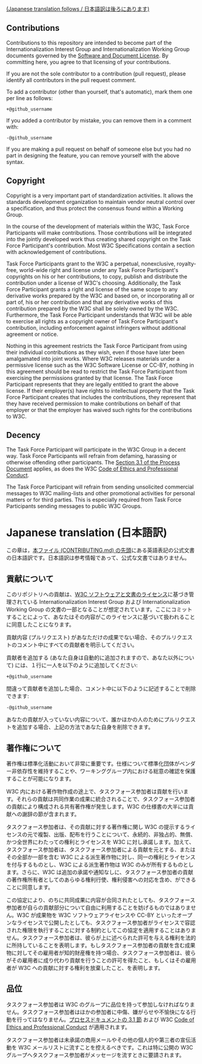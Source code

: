 [(Japanese translation follows / 日本語訳は後ろにあります)](#japanese-translation-%E6%97%A5%E6%9C%AC%E8%AA%9E%E8%A8%B3)

## Contributions

Contributions to this repository are intended to become part of the Internationalization Interest Group and Internationalization Working Group documents governed by the [Software and Document License](http://www.w3.org/Consortium/Legal/copyright-software). By committing here, you agree to that licensing of your contributions.

If you are not the sole contributor to a contribution (pull request), please identify all contributors in the pull request comment.

To add a contributor (other than yourself, that's automatic), mark them one per line as follows:

```
+@github_username
```

If you added a contributor by mistake, you can remove them in a comment with:

```
-@github_username
```

If you are making a pull request on behalf of someone else but you had no part in designing the feature, you can remove yourself with the above syntax.


## Copyright

Copyright is a very important part of standardization activities. It allows the standards development organization to maintain vendor neutral control over a specification, and thus protect the consensus found within a Working Group.

In the course of the development of materials within the W3C, Task Force Participants will make contributions. Those contributions will be integrated into the jointly developed work thus creating shared copyright on the Task Force Participant's contribution. Most W3C Specifications contain a section with acknowledgement of contributions.

Task Force Participants grant to the W3C a perpetual, nonexclusive, royalty-free, world-wide right and license under any Task Force Participant's copyrights on his or her contributions, to copy, publish and distribute the contribution under a license of W3C's choosing. Additionally, the Task Force Participant grants a right and license of the same scope to any derivative works prepared by the W3C and based on, or incorporating all or part of, his or her contribution and that any derivative works of this contribution prepared by the W3C shall be solely owned by the W3C. Furthermore, the Task Force Participant understands that W3C will be able to exercise all rights as a copyright owner of Task Force Participant's contribution, including enforcement against infringers without additional agreement or notice.

Nothing in this agreement restricts the Task Force Participant from using their individual contributions as they wish, even if those have later been amalgamated into joint works. Where W3C releases materials under a permissive license such as the W3C Software License or CC-BY, nothing in this agreement should be read to restrict the Task Force Participant from exercising the permissions granted by that license. The Task Force Participant represents that they are legally entitled to grant the above license. If their employer(s) have rights to intellectual property that the Task Force Participant creates that includes the contributions, they represent that they have received permission to make contributions on behalf of that employer or that the employer has waived such rights for the contributions to W3C.


## Decency

The Task Force Participant will participate in the W3C Group in a decent way. Task Force Participants will refrain from defaming, harassing or otherwise offending other participants. The [Section 3.1 of the Process Document](https://www.w3.org/2015/Process-20150901/#ParticipationCriteria) applies, as does the W3C [Code of Ethics and Professional Conduct](https://www.w3.org/Consortium/cepc/).

The Task Force Participant will refrain from sending unsolicited commercial messages to W3C mailing-lists and other promotional activities for personal matters or for third parties. This is especially required from Task Force Participants sending messages to public W3C Groups.

# Japanese translation (日本語訳)

この章は，<a href="#">本ファイル (CONTRIBUTING.md) の先頭</a>にある英語表記の公式文書の日本語訳です。日本語訳は参考情報であって、公式な文書ではありません。

## 貢献について

このリポジトリへの貢献は、[W3C ソフトウェアと文書のライセンス](http://www.w3.org/Consortium/Legal/copyright-software)に基づき管理されている Internationalization Interest Group および Internationalization Working Group の文書の一部となることが想定されています。ここにコミットすることによって、あなたはその内容がこのライセンスに基づいて扱われることに同意したことになります。

貢献内容 (プルリクエスト) があなただけの成果でない場合、そのプルリクエストのコメント中にすべての貢献者を明示してください。

貢献者を追加する (あなた自身は自動的に追加されますので、あなた以外について) には、１行に一人を以下のように追加してください:

```
+@github_username
```

間違って貢献者を追加した場合、コメント中に以下のように記述することで削除できます:

```
-@github_username
```

あなたの貢献が入っていない内容について、誰かほかの人のためにプルリクエストを追加する場合、上記の方法であなた自身を削除できます。

## 著作権について

著作権は標準化活動において非常に重要です。仕様について標準化団体がベンダー非依存性を維持することや、ワーキンググループ内における総意の確認を保護することが可能になります。

W3C 内における著作物作成の途上で、タスクフォース参加者は貢献を行います。それらの貢献は共同作業の成果に統合されることで、タスクフォース参加者の貢献により構成される共有著作権が発生します。W3C の仕様書の大半には貢献への謝辞の節が含まれます。

タスクフォース参加者は、その貢献に対する著作権に関し W3C の提示するライセンスの元で複製、出版、配布を行うことについて、永続的、非独占的、無償、かつ全世界にわたっての権利とライセンスを W3C に対し承諾します。加えて、タスクフォース参加者は、タスクフォース参加者による貢献を元とする、またはその全部か一部を含む W3C による派生著作物に対し、同一の権利とライセンスを付与するものとし、W3C による派生著作物は W3C のみが所有するものとします。さらに、W3C は追加の承諾や通知なしに、タスクフォース参加者の貢献の著作権所有者としてのあらゆる権利行使、権利侵害への対応を含め、ができることに同意します。

この協定により、のちに共同成果に内容が合同されたとしても、タスクフォース参加者が自らの貢献部分について自由に利用することを妨げるものではありません。W3C が成果物を W3C ソフトウェアライセンスや CC-BY といったオープンなライセンスで公開したとしても、タスクフォース参加者がライセンスで容認された権限を執行することに対する制約としてこの協定を適用することはありません。タスクフォース参加者は、彼らが上に述べられた許可を与える権利を法的に所持していることを表明します。もしタスクフォース参加者の貢献を含む成果物に対してその雇用者が知的財産権を持つ場合、タスクフォース参加者は、彼らがその雇用者に成り代わり貢献を行うことの許可を得たこと、もしくはその雇用者が W3C への貢献に対する権利を放棄したこと、を表明します。

## 品位

タスクフォース参加者は W3C のグループに品位を持って参加しなければなりません。タスクフォース参加者はほかの参加者に中傷、嫌がらせや不愉快になる行動を行ってはなりません。[プロセスドキュメントの 3.1 節](https://www.w3.org/2015/Process-20150901/#ParticipationCriteria) および W3C [Code of Ethics and Professional Conduct](https://www.w3.org/Consortium/cepc/) が適用されます。

タスクフォース参加者は未承諾の商用メールやその他の個人的や第三者の宣伝活動を W3C メールリストに流すことを控えるべきです。これは特に公開の W3C グループへタスクフォース参加者がメッセージを流すときに要請されます。

